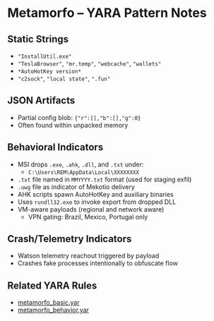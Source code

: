 # Metamorfo – YARA Pattern Notes

## Static Strings
- `"InstallUtil.exe"`
- `"TeslaBrowser"`, `"mr.temp"`, `"webcache"`, `"wallets"`
- `*AutoHotKey version*`
- `"c2sock"`, `"local state"`, `".fun"`

## JSON Artifacts
- Partial config blob: `{"r":[],"b":[],"g":0}`  
- Often found within unpacked memory

## Behavioral Indicators
- MSI drops `.exe`, `.ahk`, `.dll`, and `.txt` under:
  - `C:\Users\REM\AppData\Local\XXXXXXXX`
- `.txt` file named in `MMYYYY.txt` format (used for staging exfil)
- `.uwg` file as indicator of Mekotio delivery
- AHK scripts spawn AutoHotKey and auxiliary binaries
- Uses `rundll32.exe` to invoke export from dropped DLL
- VM-aware payloads (regional and network aware)
  - VPN gating: Brazil, Mexico, Portugal only

## Crash/Telemetry Indicators
- Watson telemetry reachout triggered by payload
- Crashes fake processes intentionally to obfuscate flow

## Related YARA Rules
- [metamorfo_basic.yar](https://github.com/Sab0x1D/ghostyara/blob/main/families/metamorfo_basic.yar)  
- [metamorfo_behavior.yar](https://github.com/Sab0x1D/ghostyara/blob/main/ttps/metamorfo_behavior.yar)
